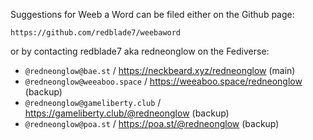 Suggestions for Weeb a Word can be filed either on the Github page:

`https://github.com/redblade7/weebaword`

or by contacting redblade7 aka redneonglow on the Fediverse:

* `@redneonglow@bae.st` / https://neckbeard.xyz/redneonglow (main)
* `@redneonglow@weeaboo.space` / https://weeaboo.space/redneonglow (backup)
* `@redneonglow@gameliberty.club` / https://gameliberty.club/@redneonglow (backup)
* `@redneonglow@poa.st` / https://poa.st/@redneonglow (backup)

